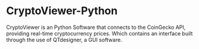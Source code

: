 # CryptoViewer-Python
CryptoViewer is an Python Software that connects to the CoinGecko API, providing real-time cryptocurrency prices. Which contains an interface built through the use of QTdesigner, a GUI software.

